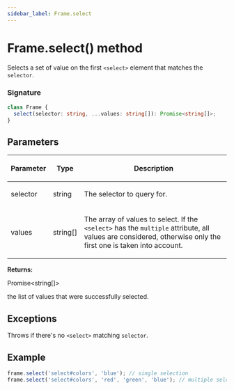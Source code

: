 ```yaml
---
sidebar_label: Frame.select
---
```


# Frame.select() method

Selects a set of value on the first `<select>` element that matches the `selector`.

### Signature

```typescript
class Frame {
  select(selector: string, ...values: string[]): Promise<string[]>;
}
```

## Parameters

<table><thead><tr><th>

Parameter

</th><th>

Type

</th><th>

Description

</th></tr></thead>
<tbody><tr><td>

selector

</td><td>

string

</td><td>

The selector to query for.

</td></tr>
<tr><td>

values

</td><td>

string\[\]

</td><td>

The array of values to select. If the `<select>` has the `multiple` attribute, all values are considered, otherwise only the first one is taken into account.

</td></tr>
</tbody></table>

**Returns:**

Promise&lt;string\[\]&gt;

the list of values that were successfully selected.

## Exceptions

Throws if there's no `<select>` matching `selector`.

## Example

```ts
frame.select('select#colors', 'blue'); // single selection
frame.select('select#colors', 'red', 'green', 'blue'); // multiple selections
```
